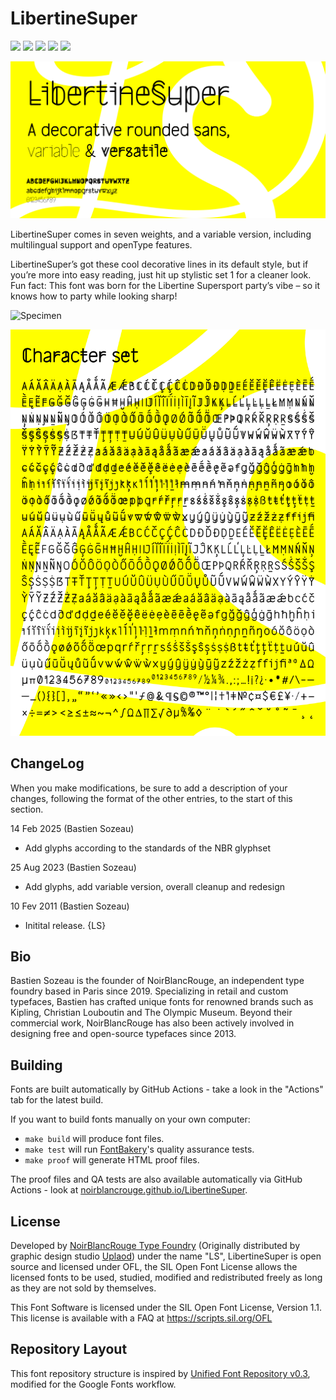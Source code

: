 # LibertineSuper

[![][Fontbakery]](https://noirblancrouge.github.io/LibertineSuper/fontbakery/fontbakery-report.html)
[![][Universal]](https://noirblancrouge.github.io/LibertineSuper/fontbakery/fontbakery-report.html)
[![][Outline Checks]](https://noirblancrouge.github.io/LibertineSuper/fontbakery/fontbakery-report.html)
[![][Font File Checks]](https://noirblancrouge.github.io/LibertineSuper/fontbakery/fontbakery-report.html)
[![][OpenType Specification Checks]](https://noirblancrouge.github.io/LibertineSuper/fontbakery/fontbakery-report.html)

[Fontbakery]: https://img.shields.io/endpoint?url=https://noirblancrouge.github.io/LibertineSuper/badges/overall.json
[Outline Checks]: https://img.shields.io/endpoint?url=https://noirblancrouge.github.io/LibertineSuper/badges/OutlineChecks.json
[Font File Checks]: https://img.shields.io/endpoint?url=https://noirblancrouge.github.io/LibertineSuper/badges/FontFileChecks.json
[Universal]: https://img.shields.io/endpoint?url=https://noirblancrouge.github.io/LibertineSuper/badges/UniversalProfileChecks.json
[OpenType Specification Checks]: https://img.shields.io/endpoint?url=https://noirblancrouge.github.io/LibertineSuper/badges/OpenTypeSpecificationChecks.json

![Cover](https://raw.githubusercontent.com/noirblancrouge/LibertineSuper/master/documentation/images/libertinesuper.jpg)

LibertineSuper comes in seven weights, and a variable version, including multilingual support and openType features.

LibertineSuper’s got these cool decorative lines in its default style, but if you’re more into easy reading, just hit up stylistic set 1 for a cleaner look. Fun fact: This font was born for the Libertine Supersport party’s vibe – so it knows how to party while looking sharp!

![Specimen](https://raw.githubusercontent.com/noirblancrouge/LibertineSuper/master/documentation/images/libertinesuper-variable.gif)

![Specimen](https://raw.githubusercontent.com/noirblancrouge/LibertineSuper/master/documentation/images/libertinesuper-charset.jpg)

## ChangeLog

When you make modifications, be sure to add a description of your changes,
following the format of the other entries, to the start of this section.

14 Feb 2025 (Bastien Sozeau)
- Add glyphs according to the standards of the NBR glyphset

25 Aug 2023 (Bastien Sozeau)
- Add glyphs, add variable version, overall cleanup and redesign

10 Fev 2011 (Bastien Sozeau)
- Initital release. {LS}

## Bio

Bastien Sozeau is the founder of NoirBlancRouge, an independent type foundry based in Paris since 2019. Specializing in retail and custom typefaces, Bastien has crafted unique fonts for renowned brands such as Kipling, Christian Louboutin and The Olympic Museum. Beyond their commercial work, NoirBlancRouge has also been actively involved in designing free and open-source typefaces since 2013.

## Building

Fonts are built automatically by GitHub Actions - take a look in the "Actions" tab for the latest build.

If you want to build fonts manually on your own computer:

* `make build` will produce font files.
* `make test` will run [FontBakery](https://github.com/googlefonts/fontbakery)'s quality assurance tests.
* `make proof` will generate HTML proof files.

The proof files and QA tests are also available automatically via GitHub Actions - look at [noirblancrouge.github.io/LibertineSuper](https://noirblancrouge.github.io/LibertineSuper).

## License

Developed by [NoirBlancRouge Type Foundry](https://noirblancrouge.com) (Originally distributed by graphic design studio [Uplaod](https://uplaod.fr)) under the name "LS", LibertineSuper is open source and licensed under OFL, the SIL Open Font License allows the licensed fonts to be used, studied, modified and redistributed freely as long as they are not sold by themselves.

This Font Software is licensed under the SIL Open Font License, Version 1.1.
This license is available with a FAQ at
https://scripts.sil.org/OFL

## Repository Layout

This font repository structure is inspired by [Unified Font Repository v0.3](https://github.com/unified-font-repository/Unified-Font-Repository), modified for the Google Fonts workflow.
